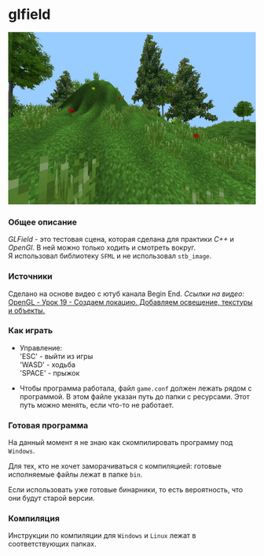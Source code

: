 # glfield

<img src="https://github.com/OtryvnoyKalendar/glfield/blob/main/screenshots/screenshot%201.png" height="350" >

### Общее описание
*GLField* - это тестовая сцена, которая сделана для практики *C++* и *OpenGl*. В ней можно только ходить и смотреть вокруг.  
Я использовал библиотеку `SFML` и не использовал `stb_image`.
### Источники
Сделано на основе видео с ютуб канала Begin End. *Ссылки на видео*:  
[OpenGL - Урок 19 - Создаем локацию. Добавляем освещение, текстуры и объекты.](https://www.youtube.com/watch?v=2CVDOGXUsvQ&pp=ygUSMTkg0YPRgNC-0Logb3Blbmds)  

### Как играть
- Управление:  
'ESC' - выйти из игры  
'WASD' - ходьба   
'SPACE' - прыжок  

- Чтобы программа работала, файл `game.conf` должен лежать рядом с программой. В этом файле указан путь до папки с ресурсами. Этот путь можно менять, если что-то не работает.

### Готовая программа 

На данный момент я не знаю как скомпилировать программу под `Windows`.  

Для тех, кто не хочет заморачиваться с компиляцией: готовые исполняемые файлы лежат в папке `bin`.  

Если использовать уже готовые бинарники, то есть вероятность, что они будут старой версии.

### Компиляция

Инструкции по компиляции для `Windows` и `Linux` лежат в соответствующих папках.

